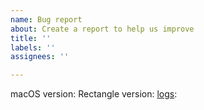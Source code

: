 ```yaml
---
name: Bug report
about: Create a report to help us improve
title: ''
labels: ''
assignees: ''

---
```


macOS version:
Rectangle version:
[logs](https://github.com/rxhanson/Rectangle#view-debug-logging): 

